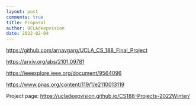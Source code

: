 ```yaml
---
layout: post
comments: true
title: Proposal
author: UCLAdeepvision
date: 2022-02-04
---
```


https://github.com/arnavgarg/UCLA_CS_188_Final_Project

https://arxiv.org/abs/2101.09781

https://ieeexplore.ieee.org/document/9564096

https://www.pnas.org/content/119/1/e2110013119

Project page: https://ucladeepvision.github.io/CS188-Projects-2022Winter/

